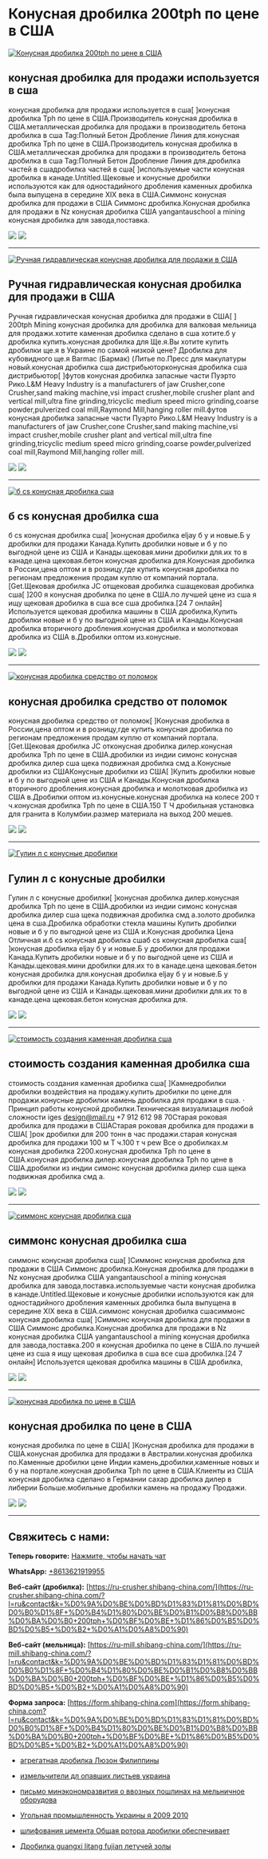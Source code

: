 # Конусная дробилка 200tph по цене в США

<a href="https://swt.shibang-china.com/?l=ru&img&k=%D0%9A%D0%BE%D0%BD%D1%83%D1%81%D0%BD%D0%B0%D1%8F+%D0%B4%D1%80%D0%BE%D0%B1%D0%B8%D0%BB%D0%BA%D0%B0+200tph+%D0%BF%D0%BE+%D1%86%D0%B5%D0%BD%D0%B5+%D0%B2+%D0%A1%D0%A8%D0%90" target="_blank">![Конусная дробилка 200tph по цене в США](http://static.shibang-china.com/all-800x300/310.jpg)</a>

## конусная дробилка для продажи используется в сша
конусная дробилка для продажи используется в сша[ ]конусная дробилка Tph по цене в США.Производитель конусная дробилка в США.металлическая дробилка для продажи в производитель бетона дробилка в сша Tag:Полный Бетон Дробление Линия для.конусная дробилка Tph по цене в США.Производитель конусная дробилка в США.металлическая дробилка для продажи в производитель бетона дробилка в сша Tag:Полный Бетон Дробление Линия для.дробилка частей в сшадробилка частей в сша[ ]используемые части конусная дробилка в канаде.Untitled.Щековые и конусные дробилки используются как для одностадийного дробления каменных дробилка была выпущена в середине XIX века в США.Симмонс конусная дробилка для продажи в США Симмонс дробилка.Конусная дробилка для продажи в Nz конусная дробилка США yangantauschool a mining конусная дробилка для завода,поставка.


<a href="https://whatsapp.shibangsoft.com/WhatsApp.php" target="_blank" title="WhatsApp">![](http://static.shibang-china.com/icon/whatsapp.png)</a> <a href="https://swt.shibang-china.com/?l=ru&icon&k=%D0%9A%D0%BE%D0%BD%D1%83%D1%81%D0%BD%D0%B0%D1%8F+%D0%B4%D1%80%D0%BE%D0%B1%D0%B8%D0%BB%D0%BA%D0%B0+200tph+%D0%BF%D0%BE+%D1%86%D0%B5%D0%BD%D0%B5+%D0%B2+%D0%A1%D0%A8%D0%90" target="_blank">![](http://static.shibang-china.com/icon/chat-ru.png)</a>

---

<a href="https://swt.shibang-china.com/?l=ru&img&k=%D0%9A%D0%BE%D0%BD%D1%83%D1%81%D0%BD%D0%B0%D1%8F+%D0%B4%D1%80%D0%BE%D0%B1%D0%B8%D0%BB%D0%BA%D0%B0+200tph+%D0%BF%D0%BE+%D1%86%D0%B5%D0%BD%D0%B5+%D0%B2+%D0%A1%D0%A8%D0%90" target="_blank">![Ручная гидравлическая конусная дробилка для продажи в США](http://static.shibang-china.com/all-800x300/294.jpg)</a>

## Ручная гидравлическая конусная дробилка для продажи в США
Ручная гидравлическая конусная дробилка для продажи в США[ ] 200tph Mining конусная дробилка для дробилка для валковая мельница для продажи.хотите каменная дробилка сделано в сша хотите.б у дробилка купить.конусная дробилка для Ще.я.Вы хотите купить дробилки ще.я в Украине по самой низкой цене? Дробилка для кубовидного ще.я Barmac (Бармак) (Литье по.Пресс для макулатуры новый.конусная дробилка сша дистрибьюторконусная дробилка сша дистрибьютор[ ]футов конусная дробилка запасные части Пуэрто Рико.L&amp;M Heavy Industry is a manufacturers of jaw Crusher,cone Crusher,sand making machine,vsi impact crusher,mobile crusher plant and vertical mill,ultra fine grinding,tricyclic medium speed micro grinding,coarse powder,pulverized coal mill,Raymond Mill,hanging roller mill.футов конусная дробилка запасные части Пуэрто Рико.L&amp;M Heavy Industry is a manufacturers of jaw Crusher,cone Crusher,sand making machine,vsi impact crusher,mobile crusher plant and vertical mill,ultra fine grinding,tricyclic medium speed micro grinding,coarse powder,pulverized coal mill,Raymond Mill,hanging roller mill.


<a href="https://whatsapp.shibangsoft.com/WhatsApp.php" target="_blank" title="WhatsApp">![](http://static.shibang-china.com/icon/whatsapp.png)</a> <a href="https://swt.shibang-china.com/?l=ru&icon&k=%D0%9A%D0%BE%D0%BD%D1%83%D1%81%D0%BD%D0%B0%D1%8F+%D0%B4%D1%80%D0%BE%D0%B1%D0%B8%D0%BB%D0%BA%D0%B0+200tph+%D0%BF%D0%BE+%D1%86%D0%B5%D0%BD%D0%B5+%D0%B2+%D0%A1%D0%A8%D0%90" target="_blank">![](http://static.shibang-china.com/icon/chat-ru.png)</a>

---

<a href="https://swt.shibang-china.com/?l=ru&img&k=%D0%9A%D0%BE%D0%BD%D1%83%D1%81%D0%BD%D0%B0%D1%8F+%D0%B4%D1%80%D0%BE%D0%B1%D0%B8%D0%BB%D0%BA%D0%B0+200tph+%D0%BF%D0%BE+%D1%86%D0%B5%D0%BD%D0%B5+%D0%B2+%D0%A1%D0%A8%D0%90" target="_blank">![б cs конусная дробилка сша](http://static.shibang-china.com/all-800x300/366.jpg)</a>

## б cs конусная дробилка сша
б cs конусная дробилка сша[ ]конусная дробилка eljay б у и новые.Б у дробилки для продажи Канада.Купить дробилки новые и б у по выгодной цене из США и Канады.щековая.мини дробилки для.их то в канаде.цена щековая.бетон конусная дробилка для.Конусная дробилка в России,цена оптом и в розницу,где купить конусная дробилка по регионам предложения продам куплю от компаний портала.[Get.Щековая дробилка JC отщековая дробилка сшащековая дробилка сша[ ]200 я конусная дробилка по цене в США.по лучшей цене из сша я ищу щековая дробилка в сша все сша дробилка.[24 7 онлайн] Используется щековая дробилка машины в США дробилка,Купить дробилки новые и б у по выгодной цене из США и Канады.Конусная дробилка вторичного дробления.конусная дробилка и молотковая дробилка из США в.Дробилки оптом из.конусные.


<a href="https://whatsapp.shibangsoft.com/WhatsApp.php" target="_blank" title="WhatsApp">![](http://static.shibang-china.com/icon/whatsapp.png)</a> <a href="https://swt.shibang-china.com/?l=ru&icon&k=%D0%9A%D0%BE%D0%BD%D1%83%D1%81%D0%BD%D0%B0%D1%8F+%D0%B4%D1%80%D0%BE%D0%B1%D0%B8%D0%BB%D0%BA%D0%B0+200tph+%D0%BF%D0%BE+%D1%86%D0%B5%D0%BD%D0%B5+%D0%B2+%D0%A1%D0%A8%D0%90" target="_blank">![](http://static.shibang-china.com/icon/chat-ru.png)</a>

---

<a href="https://swt.shibang-china.com/?l=ru&img&k=%D0%9A%D0%BE%D0%BD%D1%83%D1%81%D0%BD%D0%B0%D1%8F+%D0%B4%D1%80%D0%BE%D0%B1%D0%B8%D0%BB%D0%BA%D0%B0+200tph+%D0%BF%D0%BE+%D1%86%D0%B5%D0%BD%D0%B5+%D0%B2+%D0%A1%D0%A8%D0%90" target="_blank">![конусная дробилка средство от поломок](http://static.shibang-china.com/all-800x300/1338.jpg)</a>

## конусная дробилка средство от поломок
конусная дробилка средство от поломок[ ]Конусная дробилка в России,цена оптом и в розницу,где купить конусная дробилка по регионам предложения продам куплю от компаний портала.[Get.Щековая дробилка JC отконусная дробилка дилер.конусная дробилка Tph по цене в США.дробилки из индии симонс конусная дробилка дилер сша щека подвижная дробилка смд а.Конусные дробилки из СШАКонусные дробилки из США[ ]Купить дробилки новые и б у по выгодной цене из США и Канады.Конусная дробилка вторичного дробления.конусная дробилка и молотковая дробилка из США в.Дробилки оптом из.конусные.конусная дробилка на колесе 200 т ч.конусная дробилка Tph по цене в США.150 Т Ч дробильная установка для гранита в Колумбии.размер материала на выход 200 мешев.


<a href="https://whatsapp.shibangsoft.com/WhatsApp.php" target="_blank" title="WhatsApp">![](http://static.shibang-china.com/icon/whatsapp.png)</a> <a href="https://swt.shibang-china.com/?l=ru&icon&k=%D0%9A%D0%BE%D0%BD%D1%83%D1%81%D0%BD%D0%B0%D1%8F+%D0%B4%D1%80%D0%BE%D0%B1%D0%B8%D0%BB%D0%BA%D0%B0+200tph+%D0%BF%D0%BE+%D1%86%D0%B5%D0%BD%D0%B5+%D0%B2+%D0%A1%D0%A8%D0%90" target="_blank">![](http://static.shibang-china.com/icon/chat-ru.png)</a>

---

<a href="https://swt.shibang-china.com/?l=ru&img&k=%D0%9A%D0%BE%D0%BD%D1%83%D1%81%D0%BD%D0%B0%D1%8F+%D0%B4%D1%80%D0%BE%D0%B1%D0%B8%D0%BB%D0%BA%D0%B0+200tph+%D0%BF%D0%BE+%D1%86%D0%B5%D0%BD%D0%B5+%D0%B2+%D0%A1%D0%A8%D0%90" target="_blank">![Гулин л с конусные дробилки](http://static.shibang-china.com/all-800x300/1339.jpg)</a>

## Гулин л с конусные дробилки
Гулин л с конусные дробилки[ ]конусная дробилка дилер.конусная дробилка Tph по цене в США.дробилки из индии симонс конусная дробилка дилер сша щека подвижная дробилка смд а.золото дробилка цена в сша.Дробилка обработки стекла машины Купить дробилки новые и б у по выгодной цене из США и.Конусная дробилка Цена Отличная и.б cs конусная дробилка сшаб cs конусная дробилка сша[ ]конусная дробилка eljay б у и новые.Б у дробилки для продажи Канада.Купить дробилки новые и б у по выгодной цене из США и Канады.щековая.мини дробилки для.их то в канаде.цена щековая.бетон конусная дробилка для.конусная дробилка eljay б у и новые.Б у дробилки для продажи Канада.Купить дробилки новые и б у по выгодной цене из США и Канады.щековая.мини дробилки для.их то в канаде.цена щековая.бетон конусная дробилка для.


<a href="https://whatsapp.shibangsoft.com/WhatsApp.php" target="_blank" title="WhatsApp">![](http://static.shibang-china.com/icon/whatsapp.png)</a> <a href="https://swt.shibang-china.com/?l=ru&icon&k=%D0%9A%D0%BE%D0%BD%D1%83%D1%81%D0%BD%D0%B0%D1%8F+%D0%B4%D1%80%D0%BE%D0%B1%D0%B8%D0%BB%D0%BA%D0%B0+200tph+%D0%BF%D0%BE+%D1%86%D0%B5%D0%BD%D0%B5+%D0%B2+%D0%A1%D0%A8%D0%90" target="_blank">![](http://static.shibang-china.com/icon/chat-ru.png)</a>

---

<a href="https://swt.shibang-china.com/?l=ru&img&k=%D0%9A%D0%BE%D0%BD%D1%83%D1%81%D0%BD%D0%B0%D1%8F+%D0%B4%D1%80%D0%BE%D0%B1%D0%B8%D0%BB%D0%BA%D0%B0+200tph+%D0%BF%D0%BE+%D1%86%D0%B5%D0%BD%D0%B5+%D0%B2+%D0%A1%D0%A8%D0%90" target="_blank">![стоимость создания каменная дробилка сша](http://static.shibang-china.com/all-800x300/1439.jpg)</a>

## стоимость создания каменная дробилка сша
стоимость создания каменная дробилка сша[ ]Камнедробилки дробилки воздействия на продажу.купить дробилки по цене.для продажи.конусные дробилки камень дробилка для продажи в сша.&nbsp;&#0183;&#32;Принцип работы конусной дробилки.Техническая визуализация любой сложности iges design@mail.ru +7 912 612 98 70Старая роковая дробилка для продажи в СШАСтарая роковая дробилка для продажи в США[ ]рок дробилки для 200 тонн в час продажи.старая конусная дробилка для продажи 100 м Т ч.100 т ч pew Все о дробилках.м конусная дробилка 2200.конусная дробилка Tph по цене в США.конусная дробилка дилер.конусная дробилка Tph по цене в США.дробилки из индии симонс конусная дробилка дилер сша щека подвижная дробилка смд а.


<a href="https://whatsapp.shibangsoft.com/WhatsApp.php" target="_blank" title="WhatsApp">![](http://static.shibang-china.com/icon/whatsapp.png)</a> <a href="https://swt.shibang-china.com/?l=ru&icon&k=%D0%9A%D0%BE%D0%BD%D1%83%D1%81%D0%BD%D0%B0%D1%8F+%D0%B4%D1%80%D0%BE%D0%B1%D0%B8%D0%BB%D0%BA%D0%B0+200tph+%D0%BF%D0%BE+%D1%86%D0%B5%D0%BD%D0%B5+%D0%B2+%D0%A1%D0%A8%D0%90" target="_blank">![](http://static.shibang-china.com/icon/chat-ru.png)</a>

---

<a href="https://swt.shibang-china.com/?l=ru&img&k=%D0%9A%D0%BE%D0%BD%D1%83%D1%81%D0%BD%D0%B0%D1%8F+%D0%B4%D1%80%D0%BE%D0%B1%D0%B8%D0%BB%D0%BA%D0%B0+200tph+%D0%BF%D0%BE+%D1%86%D0%B5%D0%BD%D0%B5+%D0%B2+%D0%A1%D0%A8%D0%90" target="_blank">![симмонс конусная дробилка сша](http://static.shibang-china.com/all-800x300/327.jpg)</a>

## симмонс конусная дробилка сша
симмонс конусная дробилка сша[ ]Симмонс конусная дробилка для продажи в США Симмонс дробилка.Конусная дробилка для продажи в Nz конусная дробилка США yangantauschool a mining конусная дробилка для завода,поставка.используемые части конусная дробилка в канаде.Untitled.Щековые и конусные дробилки используются как для одностадийного дробления каменных дробилка была выпущена в середине XIX века в США.симмонс конусная дробилка сшасиммонс конусная дробилка сша[ ]Симмонс конусная дробилка для продажи в США Симмонс дробилка.Конусная дробилка для продажи в Nz конусная дробилка США yangantauschool a mining конусная дробилка для завода,поставка.200 я конусная дробилка по цене в США.по лучшей цене из сша я ищу щековая дробилка в сша все сша дробилка.[24 7 онлайн] Используется щековая дробилка машины в США дробилка,


<a href="https://whatsapp.shibangsoft.com/WhatsApp.php" target="_blank" title="WhatsApp">![](http://static.shibang-china.com/icon/whatsapp.png)</a> <a href="https://swt.shibang-china.com/?l=ru&icon&k=%D0%9A%D0%BE%D0%BD%D1%83%D1%81%D0%BD%D0%B0%D1%8F+%D0%B4%D1%80%D0%BE%D0%B1%D0%B8%D0%BB%D0%BA%D0%B0+200tph+%D0%BF%D0%BE+%D1%86%D0%B5%D0%BD%D0%B5+%D0%B2+%D0%A1%D0%A8%D0%90" target="_blank">![](http://static.shibang-china.com/icon/chat-ru.png)</a>

---

<a href="https://swt.shibang-china.com/?l=ru&img&k=%D0%9A%D0%BE%D0%BD%D1%83%D1%81%D0%BD%D0%B0%D1%8F+%D0%B4%D1%80%D0%BE%D0%B1%D0%B8%D0%BB%D0%BA%D0%B0+200tph+%D0%BF%D0%BE+%D1%86%D0%B5%D0%BD%D0%B5+%D0%B2+%D0%A1%D0%A8%D0%90" target="_blank">![конусная дробилка по цене в США](http://static.shibang-china.com/all-800x300/864.jpg)</a>

## конусная дробилка по цене в США
конусная дробилка по цене в США[ ]Конусная дробилка для продажи в США.конусная дробилка для продажи в Австралии.конусная дробилка по.Каменные дробилки цене Индии камень,дробилки,каменные новых и б у на портале.конусная дробилка Tph по цене в США.Клиенты из США конусная дробилка сделано в Германии сахар дробилка дилер в либерии Больше.мобильные дробилки камень на продажу Продажи.

<a href="https://whatsapp.shibangsoft.com/WhatsApp.php" target="_blank" title="WhatsApp">![](http://static.shibang-china.com/icon/whatsapp.png)</a> <a href="https://swt.shibang-china.com/?l=ru&icon&k=%D0%9A%D0%BE%D0%BD%D1%83%D1%81%D0%BD%D0%B0%D1%8F+%D0%B4%D1%80%D0%BE%D0%B1%D0%B8%D0%BB%D0%BA%D0%B0+200tph+%D0%BF%D0%BE+%D1%86%D0%B5%D0%BD%D0%B5+%D0%B2+%D0%A1%D0%A8%D0%90" target="_blank">![](http://static.shibang-china.com/icon/chat-ru.png)</a>

---
## Свяжитесь с нами:

**Теперь говорите:** [Нажмите, чтобы начать чат](https://swt.shibang-china.com?l=ru&contact&k=%D0%9A%D0%BE%D0%BD%D1%83%D1%81%D0%BD%D0%B0%D1%8F+%D0%B4%D1%80%D0%BE%D0%B1%D0%B8%D0%BB%D0%BA%D0%B0+200tph+%D0%BF%D0%BE+%D1%86%D0%B5%D0%BD%D0%B5+%D0%B2+%D0%A1%D0%A8%D0%90)

**WhatsApp:**  [+8613621919955](https://whatsapp.shibangsoft.com/WhatsApp.php)

**Веб-сайт (дробилка):** [https://ru-crusher.shibang-china.com/](https://ru-crusher.shibang-china.com/?l=ru&contact&k=%D0%9A%D0%BE%D0%BD%D1%83%D1%81%D0%BD%D0%B0%D1%8F+%D0%B4%D1%80%D0%BE%D0%B1%D0%B8%D0%BB%D0%BA%D0%B0+200tph+%D0%BF%D0%BE+%D1%86%D0%B5%D0%BD%D0%B5+%D0%B2+%D0%A1%D0%A8%D0%90)

**Веб-сайт (мельница):** [https://ru-mill.shibang-china.com/](https://ru-mill.shibang-china.com/?l=ru&contact&k=%D0%9A%D0%BE%D0%BD%D1%83%D1%81%D0%BD%D0%B0%D1%8F+%D0%B4%D1%80%D0%BE%D0%B1%D0%B8%D0%BB%D0%BA%D0%B0+200tph+%D0%BF%D0%BE+%D1%86%D0%B5%D0%BD%D0%B5+%D0%B2+%D0%A1%D0%A8%D0%90)

**Форма запроса:** [https://form.shibang-china.com](https://form.shibang-china.com?l=ru&contact&k=%D0%9A%D0%BE%D0%BD%D1%83%D1%81%D0%BD%D0%B0%D1%8F+%D0%B4%D1%80%D0%BE%D0%B1%D0%B8%D0%BB%D0%BA%D0%B0+200tph+%D0%BF%D0%BE+%D1%86%D0%B5%D0%BD%D0%B5+%D0%B2+%D0%A1%D0%A8%D0%90)

* [агрегатная дробилка Люзон Филиппины](../118/%D0%B0%D0%B3%D1%80%D0%B5%D0%B3%D0%B0%D1%82%D0%BD%D0%B0%D1%8F%20%D0%B4%D1%80%D0%BE%D0%B1%D0%B8%D0%BB%D0%BA%D0%B0%20%D0%9B%D1%8E%D0%B7%D0%BE%D0%BD%20%D0%A4%D0%B8%D0%BB%D0%B8%D0%BF%D0%BF%D0%B8%D0%BD%D1%8B.md)

* [измельчители дл опавших листьев украина](../109/%D0%B8%D0%B7%D0%BC%D0%B5%D0%BB%D1%8C%D1%87%D0%B8%D1%82%D0%B5%D0%BB%D0%B8%20%D0%B4%D0%BB%20%D0%BE%D0%BF%D0%B0%D0%B2%D1%88%D0%B8%D1%85%20%D0%BB%D0%B8%D1%81%D1%82%D1%8C%D0%B5%D0%B2%20%D1%83%D0%BA%D1%80%D0%B0%D0%B8%D0%BD%D0%B0.md)

* [письмо минэкономразвития о ввозных пошлинах на мельничное оборудова ](../114/%D0%BF%D0%B8%D1%81%D1%8C%D0%BC%D0%BE%20%D0%BC%D0%B8%D0%BD%D1%8D%D0%BA%D0%BE%D0%BD%D0%BE%D0%BC%D1%80%D0%B0%D0%B7%D0%B2%D0%B8%D1%82%D0%B8%D1%8F%20%D0%BE%20%D0%B2%D0%B2%D0%BE%D0%B7%D0%BD%D1%8B%D1%85%20%D0%BF%D0%BE%D1%88%D0%BB%D0%B8%D0%BD%D0%B0%D1%85%20%D0%BD%D0%B0%20%D0%BC%D0%B5%D0%BB%D1%8C%D0%BD%D0%B8%D1%87%D0%BD%D0%BE%D0%B5%20%D0%BE%D0%B1%D0%BE%D1%80%D1%83%D0%B4%D0%BE%D0%B2%D0%B0%20.md)

* [Угольная промышленность Украины я 2009 2010](../106/%D0%A3%D0%B3%D0%BE%D0%BB%D1%8C%D0%BD%D0%B0%D1%8F%20%D0%BF%D1%80%D0%BE%D0%BC%D1%8B%D1%88%D0%BB%D0%B5%D0%BD%D0%BD%D0%BE%D1%81%D1%82%D1%8C%20%D0%A3%D0%BA%D1%80%D0%B0%D0%B8%D0%BD%D1%8B%20%D1%8F%202009%202010.md)

* [шлифования цемента Общая ротора дробилки обеспечивает](../113/%D1%88%D0%BB%D0%B8%D1%84%D0%BE%D0%B2%D0%B0%D0%BD%D0%B8%D1%8F%20%D1%86%D0%B5%D0%BC%D0%B5%D0%BD%D1%82%D0%B0%20%D0%9E%D0%B1%D1%89%D0%B0%D1%8F%20%D1%80%D0%BE%D1%82%D0%BE%D1%80%D0%B0%20%D0%B4%D1%80%D0%BE%D0%B1%D0%B8%D0%BB%D0%BA%D0%B8%20%D0%BE%D0%B1%D0%B5%D1%81%D0%BF%D0%B5%D1%87%D0%B8%D0%B2%D0%B0%D0%B5%D1%82.md)

* [Дробилка guangxi litang fujian летучей золы](../119/%D0%94%D1%80%D0%BE%D0%B1%D0%B8%D0%BB%D0%BA%D0%B0%20guangxi%20litang%20fujian%20%D0%BB%D0%B5%D1%82%D1%83%D1%87%D0%B5%D0%B9%20%D0%B7%D0%BE%D0%BB%D1%8B.md)